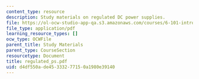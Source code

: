 ```yaml
---
content_type: resource
description: Study materials on regulated DC power supplies.
file: https://ol-ocw-studio-app-qa.s3.amazonaws.com/courses/6-101-introductory-analog-electronics-laboratory-spring-2007/d4df550ade45333277150a1980e39140_regulated_ps.pdf
file_type: application/pdf
learning_resource_types: []
ocw_type: OCWFile
parent_title: Study Materials
parent_type: CourseSection
resourcetype: Document
title: regulated_ps.pdf
uid: d4df550a-de45-3332-7715-0a1980e39140
---
```

